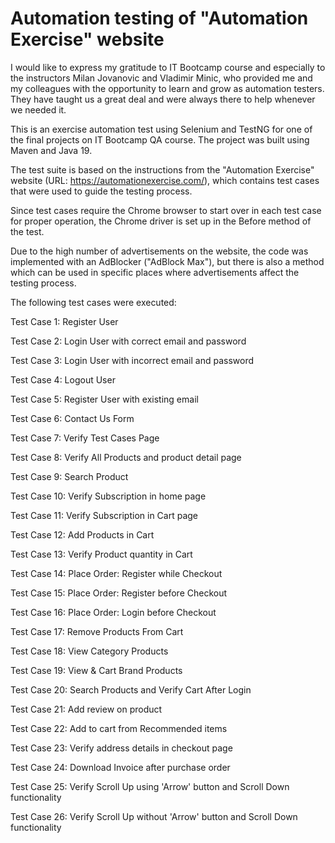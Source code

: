 # Automation testing of "Automation Exercise" website

I would like to express my gratitude to IT Bootcamp course and especially to the instructors Milan Jovanovic and Vladimir Minic, who provided me and my colleagues with the opportunity to learn and grow as automation testers. They have taught us a great deal and were always there to help whenever we needed it.

This is an exercise automation test using Selenium and TestNG for one of the final projects on IT Bootcamp QA course. The project was built using Maven and Java 19.

The test suite is based on the instructions from the "Automation Exercise" website (URL: https://automationexercise.com/), which contains test cases that were used to guide the testing process. 

Since test cases require the Chrome browser to start over in each test case for proper operation, the Chrome driver is set up in the Before method of the test.

Due to the high number of advertisements on the website, the code was implemented with an AdBlocker ("AdBlock Max"), but there is also a method which can be used in specific places where advertisements affect the testing process.

The following test cases were executed:

Test Case 1: Register User

Test Case 2: Login User with correct email and password

Test Case 3: Login User with incorrect email and password

Test Case 4: Logout User

Test Case 5: Register User with existing email

Test Case 6: Contact Us Form

Test Case 7: Verify Test Cases Page

Test Case 8: Verify All Products and product detail page

Test Case 9: Search Product

Test Case 10: Verify Subscription in home page

Test Case 11: Verify Subscription in Cart page

Test Case 12: Add Products in Cart

Test Case 13: Verify Product quantity in Cart

Test Case 14: Place Order: Register while Checkout

Test Case 15: Place Order: Register before Checkout

Test Case 16: Place Order: Login before Checkout

Test Case 17: Remove Products From Cart

Test Case 18: View Category Products

Test Case 19: View & Cart Brand Products

Test Case 20: Search Products and Verify Cart After Login

Test Case 21: Add review on product

Test Case 22: Add to cart from Recommended items

Test Case 23: Verify address details in checkout page

Test Case 24: Download Invoice after purchase order

Test Case 25: Verify Scroll Up using 'Arrow' button and Scroll Down functionality

Test Case 26: Verify Scroll Up without 'Arrow' button and Scroll Down functionality
